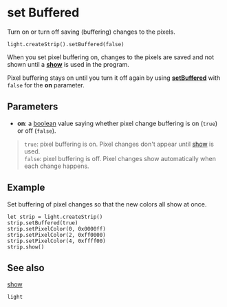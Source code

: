 # set Buffered

Turn on or turn off saving (buffering) changes to the pixels.

```sig
light.createStrip().setBuffered(false)
```
When you set pixel buffering on, changes to the pixels are saved and not shown until a **[show](/reference/light/neopixelstrip/show)** is used in the program.

Pixel buffering stays on until you turn it off again by using **[setBuffered]()** with `false` for the **on** parameter.

## Parameters

* **on**: a [boolean](/types/boolean) value saying whether pixel change buffering is on (`true`) or off (`false`).
>`true`: pixel buffering is on. Pixel changes don't appear until [show](reference/light/neopixelstrip/show) is used.<br/>
`false`: pixel buffering is off. Pixel changes show automatically when each change happens.

## Example

Set buffering of pixel changes so that the new colors all show at once.

```blocks
let strip = light.createStrip()
strip.setBuffered(true)
strip.setPixelColor(0, 0x0000ff)
strip.setPixelColor(2, 0xff0000)
strip.setPixelColor(4, 0xffff00)
strip.show()
```
## See also

[show](/reference/light/neopixelstrip/show)

```package
light
```


